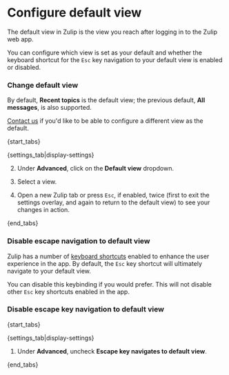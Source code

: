 # Configure default view

The default view in Zulip is the view you reach after logging in
to the Zulip web app.

You can configure which view is set as your default and whether
the keyboard shortcut for the `Esc` key navigation to your
default view is enabled or disabled.

### Change default view

By default, **Recent topics** is the default view;
the previous default, **All messages**, is also supported.

[Contact us](/help/contact-support) if you'd like to be able to
configure a different view as the default.

{start_tabs}

{settings_tab|display-settings}

2. Under **Advanced**, click on the **Default view** dropdown.

3. Select a view.

4. Open a new Zulip tab or press `Esc`, if enabled, twice (first
   to exit the settings overlay, and again to return to the default
   view) to see your changes in action.

{end_tabs}

### Disable escape navigation to default view

Zulip has a number of [keyboard shortcuts](/help/keyboard-shortcuts)
enabled to enhance the user experience in the app. By default, the
`Esc` key shortcut will ultimately navigate to your default view.

You can disable this keybinding if you would prefer. This will not
disable other `Esc` key shortcuts enabled in the app.

### Disable escape key navigation to default view

{start_tabs}

{settings_tab|display-settings}

1. Under **Advanced**, uncheck **Escape key navigates to default view**.

{end_tabs}
